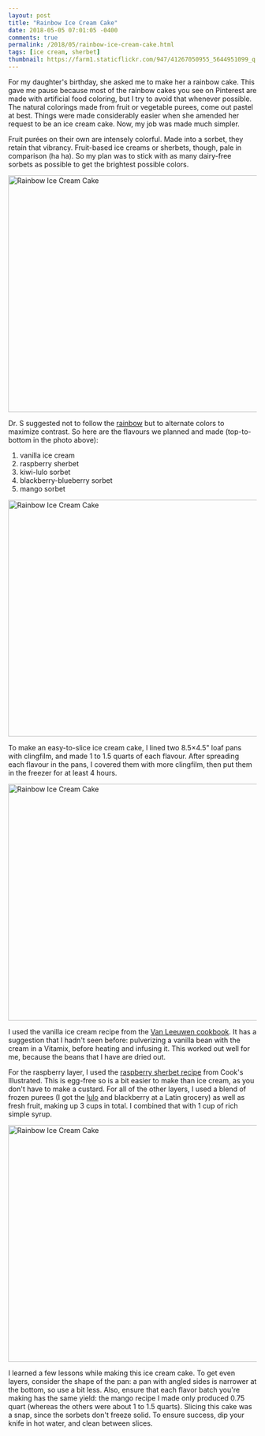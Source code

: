 ```yaml
---
layout: post
title: "Rainbow Ice Cream Cake"
date: 2018-05-05 07:01:05 -0400
comments: true
permalink: /2018/05/rainbow-ice-cream-cake.html
tags: [ice cream, sherbet]
thumbnail: https://farm1.staticflickr.com/947/41267050955_5644951099_q.jpg
---
```


For my daughter's birthday, she asked me to make her a rainbow cake.
This gave me pause because most of the rainbow cakes you see on
Pinterest are made with artificial food coloring, but I try to avoid
that whenever possible. The natural colorings made from fruit or
vegetable purees, come out pastel at best. Things were
made considerably easier when she amended her request to be an ice
cream cake. Now, my job was made much simpler.

Fruit purées on their own are intensely colorful. Made into a sorbet,
they retain that vibrancy. Fruit-based ice creams or sherbets,
though, pale in comparison (ha ha). So my plan was to stick with
as many dairy-free sorbets as possible to get the brightest possible colors.

<a data-flickr-embed="true"  href="https://www.flickr.com/photos/gnuf/41267054575/in/dateposted/" title="Rainbow Ice Cream Cake"><img src="https://farm1.staticflickr.com/907/41267054575_23d57be454_z.jpg" width="640" height="480" alt="Rainbow Ice Cream Cake"></a><script async src="//embedr.flickr.com/assets/client-code.js" charset="utf-8"></script>

Dr. S suggested not to follow the [rainbow](https://en.wikipedia.org/wiki/ROYGBIV)
but to alternate colors to maximize contrast. So here are the flavours we planned
and made (top-to-bottom in the photo above):

1. vanilla ice cream
1. raspberry sherbet
1. kiwi-lulo sorbet
1. blackberry-blueberry sorbet
1. mango sorbet

<a data-flickr-embed="true"  href="https://www.flickr.com/photos/gnuf/41267037375/in/dateposted/" title="Rainbow Ice Cream Cake"><img src="https://farm1.staticflickr.com/953/41267037375_db450c1db2_z.jpg" width="640" height="480" alt="Rainbow Ice Cream Cake"></a><script async src="//embedr.flickr.com/assets/client-code.js" charset="utf-8"></script>

To make an easy-to-slice ice cream cake, I lined two 8.5×4.5" loaf pans with 
clingfilm, and made 1 to 1.5 quarts of each flavour. After spreading each flavour
in the pans, I covered them with more clingfilm, then put them in the freezer for 
at least 4 hours. 

<a data-flickr-embed="true"  href="https://www.flickr.com/photos/gnuf/41267050955/in/dateposted/" title="Rainbow Ice Cream Cake"><img src="https://farm1.staticflickr.com/947/41267050955_5644951099_z.jpg" width="640" height="480" alt="Rainbow Ice Cream Cake"></a><script async src="//embedr.flickr.com/assets/client-code.js" charset="utf-8"></script>

I used the vanilla ice cream recipe from the 
[Van Leeuwen cookbook](http://www.vanleeuwenicecream.com/merchandise-1/cookbook). 
It has a suggestion that I hadn't seen before: pulverizing a vanilla bean with the
cream in a Vitamix, before heating and infusing it. This worked out well for me,
because the beans that I have are dried out.

For the raspberry layer, I used the [raspberry sherbet recipe](http://www.geniuskitchen.com/recipe/fresh-raspberry-sherbet-366011#activity-feed) from Cook's Illustrated.
This is egg-free so is a bit easier to make than ice cream, as you don't have to
make a custard. For all of the other layers, I used a blend of frozen purees
(I got the [lulo](https://en.wikipedia.org/wiki/Solanum_quitoense) and blackberry
at a Latin grocery) as well as fresh fruit, making up 3 cups in total. I combined
that with 1 cup of rich simple syrup. 

<a data-flickr-embed="true"  href="https://www.flickr.com/photos/gnuf/41267051895/in/dateposted/" title="Rainbow Ice Cream Cake"><img src="https://farm1.staticflickr.com/908/41267051895_2e6b63f988_z.jpg" width="640" height="480" alt="Rainbow Ice Cream Cake"></a><script async src="//embedr.flickr.com/assets/client-code.js" charset="utf-8"></script>

I learned a few lessons while making this ice cream cake. To get even layers, consider
the shape of the pan: a pan with angled sides is narrower at the bottom, so use a bit
less. Also, ensure that each flavor batch you're making has the same yield: the
mango recipe I made only produced 0.75 quart (whereas the others were about 1 to 1.5 
quarts). Slicing this cake was a snap, since the sorbets don't freeze solid. To
ensure success, dip your knife in hot water, and clean between slices.

